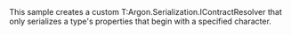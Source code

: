 <?xml version="1.0" encoding="utf-8"?>
<topic id="CustomContractResolver" revisionNumber="1">
  <developerConceptualDocument xmlns="http://ddue.schemas.microsoft.com/authoring/2003/5" xmlns:xlink="http://www.w3.org/1999/xlink">
    <introduction>
      <para>This sample creates a custom <codeEntityReference>T:Argon.Serialization.IContractResolver</codeEntityReference>
      that only serializes a type's properties that begin with a specified character.</para>
    </introduction>
    <section>
      <title>Sample</title>
      <content>
        <code lang="cs" source="..\Src\Tests\Documentation\Samples\Serializer\CustomContractResolver.cs" region="Types" title="Types" />
        <code lang="cs" source="..\Src\Tests\Documentation\Samples\Serializer\CustomContractResolver.cs" region="Usage" title="Usage" />
      </content>
    </section>
  </developerConceptualDocument>
</topic>
